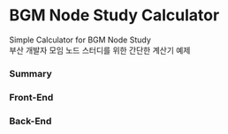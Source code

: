 # BGM Node Study Calculator

Simple Calculator for BGM Node Study  
부산 개발자 모임 노드 스터디를 위한 간단한 계산기 예제

### Summary

### Front-End

### Back-End
